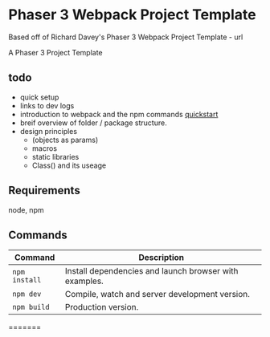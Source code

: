 # Phaser 3 Webpack Project Template

Based off of Richard Davey's Phaser 3 Webpack Project Template - url

A Phaser 3 Project Template

## todo

- quick setup
- links to dev logs
- introduction to webpack and the npm commands [quickstart](https://medium.com/javascript-training/beginner-s-guide-to-webpack-b1f1a3638460)
- breif overview of folder / package structure.
- design principles
  - (objects as params)
  - macros
  - static libraries
  - Class() and its useage

## Requirements

node, npm

## Commands

| Command | Description |
|---------|-------------|
| `npm install` | Install dependencies and launch browser with examples.|
| `npm dev` | Compile, watch and server development version. |
| `npm build` | Production version. |
=======
